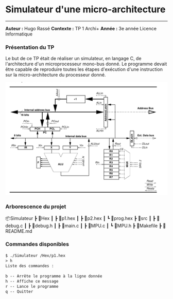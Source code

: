 # Simulateur d'une micro-architecture

----

**Auteur :** Hugo Rassé
**Contexte :** TP 1 Archi+
**Année :** 3e année Licence Informatique

### Présentation du TP

Le but de ce TP était de réaliser un simulateur, en langage C, de l'architecture d'un microprocesseur mono-bus donné. 
Le programme devait être capable de reproduire toutes les étapes d'exécution d'une instruction sur la micro-architecture du processeur donné.

<div align=center><img src="fig.png"></div>

### Arborescence du projet

📦Simulateur
 ┣ 📂Hex
 ┃ ┣ 📜p1.hex
 ┃ ┣ 📜p2.hex
 ┃ ┗ 📜prog.hex
 ┣ 📂src
 ┃ ┣ 📜debug.c
 ┃ ┣ 📜debug.h
 ┃ ┣ 📜main.c
 ┃ ┣ 📜MPU.c
 ┃ ┗ 📜MPU.h
 ┣ 📜Makefile
 ┣ 📜README.md


### Commandes disponibles

```
$ ./Simulateur /Hex/p1.hex
> h
Liste des commandes : 

b -- Arrête le programme à la ligne donnée
h -- Affiche ce message
r -- Lance le programme
q -- Quitter
```